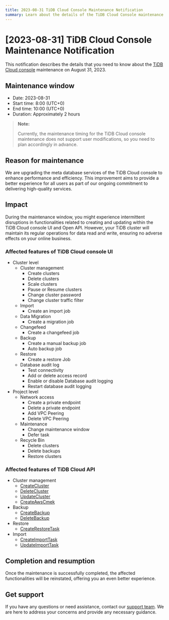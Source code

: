 ```yaml
---
title: 2023-08-31 TiDB Cloud Console Maintenance Notification
summary: Learn about the details of the TiDB Cloud Console maintenance on August 31, 2023, such as the maintenance window, reason, and impact.
---
```


# [2023-08-31] TiDB Cloud Console Maintenance Notification

This notification describes the details that you need to know about the [TiDB Cloud console](https://tidbcloud.com/) maintenance on August 31, 2023.

## Maintenance window

- Date: 2023-08-31
- Start time: 8:00 (UTC+0)
- End time: 10:00 (UTC+0)
- Duration: Approximately 2 hours

> **Note:**
>
> Currently, the maintenance timing for the TiDB Cloud console maintenance does not support user modifications, so you need to plan accordingly in advance.

## Reason for maintenance

We are upgrading the meta database services of the TiDB Cloud console to enhance performance and efficiency. This improvement aims to provide a better experience for all users as part of our ongoing commitment to delivering high-quality services.

## Impact

During the maintenance window, you might experience intermittent disruptions in functionalities related to creating and updating within the TiDB Cloud console UI and Open API. However, your TiDB cluster will maintain its regular operations for data read and write, ensuring no adverse effects on your online business.

### Affected features of TiDB Cloud console UI

- Cluster level
    - Cluster management
        - Create clusters
        - Delete clusters
        - Scale clusters
        - Pause or Resume clusters
        - Change cluster password
        - Change cluster traffic filter
    - Import
        - Create an import job
    - Data Migration
        - Create a migration job
    - Changefeed
        - Create a changefeed job
    - Backup
        - Create a manual backup job
        - Auto backup job
    - Restore
        - Create a restore Job
    - Database audit log
        - Test connectivity
        - Add or delete access record
        - Enable or disable Database audit logging
        - Restart database audit logging
- Project level
    - Network access
        - Create a private endpoint
        - Delete a private endpoint
        - Add VPC Peering
        - Delete VPC Peering
    - Maintenance
        - Change maintenance window
        - Defer task
    - Recycle Bin
        - Delete clusters
        - Delete backups
        - Restore clusters

### Affected features of TiDB Cloud API

- Cluster management
    - [CreateCluster](https://docs.pingcap.com/tidbcloud/api/v1beta#tag/Cluster/operation/CreateCluster)
    - [DeleteCluster](https://docs.pingcap.com/tidbcloud/api/v1beta#tag/Cluster/operation/DeleteCluster)
    - [UpdateCluster](https://docs.pingcap.com/tidbcloud/api/v1beta#tag/Cluster/operation/UpdateCluster)
    - [CreateAwsCmek](https://docs.pingcap.com/tidbcloud/api/v1beta#tag/Cluster/operation/CreateAwsCmek)
- Backup
    - [CreateBackup](https://docs.pingcap.com/tidbcloud/api/v1beta#tag/Backup/operation/CreateBackup)
    - [DeleteBackup](https://docs.pingcap.com/tidbcloud/api/v1beta#tag/Backup/operation/DeleteBackup)
- Restore
    - [CreateRestoreTask](https://docs.pingcap.com/tidbcloud/api/v1beta#tag/Restore/operation/CreateRestoreTask)
- Import
    - [CreateImportTask](https://docs.pingcap.com/tidbcloud/api/v1beta#tag/Import/operation/CreateImportTask)
    - [UpdateImportTask](https://docs.pingcap.com/tidbcloud/api/v1beta#tag/Import/operation/UpdateImportTask)

## Completion and resumption

Once the maintenance is successfully completed, the affected functionalities will be reinstated, offering you an even better experience.

## Get support

If you have any questions or need assistance, contact our [support team](https://docs.pingcap.com/tidbcloud/tidb-cloud-support#tidb-cloud-support). We are here to address your concerns and provide any necessary guidance.
